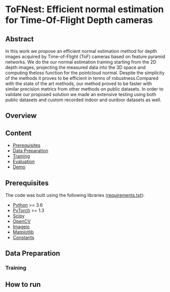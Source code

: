 # ToFNest: Efficient  normal  estimation  for  Time-Of-Flight Depth  cameras

## Abstract
In this work we propose an efficient normal estimation method for  depth  images  acquired  by  Time-of-Flight  (ToF)  cameras based  on  feature  pyramid  networks.  We  do  the  our  normal estimation training starting from the 2D depth images, projecting  the  measured  data  into  the  3D  space  and  computing  theloss  function  for  the  pointcloud  normal.  Despite  the  simplicity of the methods it proves to be efficient in terms of robustness.Compared with the state of the art methods, our method proved to be faster with similar precision metrics from other methods on  public  datasets.  In order  to  validate  our  proposed  solution we  made  an  extensive  testing  using  both  public  datasets  and custom recorded indoor and ourdoor datasets as well.

## Overview

## Content
- [Prerequisites](#prerequisites)
- [Data Preparation](#data-preparation)
- [Training](#training)
- [Evaluation](#evaluation)
- [Demo](#demo)

## Prerequisites
The code was built using the following libraries ([requirements.txt](requirements.txt)):
- [Python](https://www.python.org/downloads/)  >= 3.6
- [PyTorch](https://github.com/pytorch/pytorch) >= 1.3
- [Scipy](https://github.com/scipy/scipy)
- [OpenCV](https://github.com/opencv/opencv)
- [Imageio](https://imageio.github.io/)
- [Matplotlib](https://matplotlib.org/stable/index.html)
- [Constants](https://pypi.org/project/constants/)

## Data Preparation

### Training

## How to run
